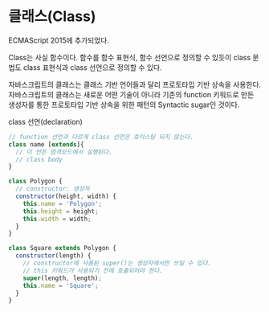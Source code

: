 # 클래스(Class)

ECMAScript 2015에 추가되었다.

Class는 사실 함수이다. 함수를 함수 표현식, 함수 선언으로 정의할 수 있듯이 class 문법도 class 표현식과 class 선언으로 정의할 수 있다.

자바스크립트의 클래스는 클래스 기반 언어들과 달리 프로토타입 기반 상속을 사용한다.  
자바스크립트의 클래스는 새로운 어떤 기술이 아니라 기존의 function 키워드로 만든 생성자를 통한 프로토타입 기반 상속을 위한 패턴의 Syntactic sugar인 것이다.

class 선언(declaration)
```js
// function 선언과 다르게 class 선언은 호이스팅 되지 않는다.
class name [extends]{
  // 이 안은 엄격모드에서 실행된다.
  // class body
}
```

```js
class Polygon {
  // constructor: 생성자
  constructor(height, width) {
    this.name = 'Polygon';
    this.height = height;
    this.width = width;
  }
}

class Square extends Polygon {
  constructor(length) {
    // constructor에 사용된 super()는 생성자에서만 쓰일 수 있다.
    // this 키워드가 사용되기 전에 호출되어야 한다.
    super(length, length);
    this.name = 'Square';
  }
}
```